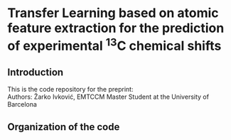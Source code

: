 # Transfer Learning based on atomic feature extraction for the prediction of experimental <sup>13</sup>C chemical shifts

## Introduction
This is the code repository for the preprint: \
Authors: Žarko Ivković, EMTCCM Master Student at the University of Barcelona


## Organization of the code
